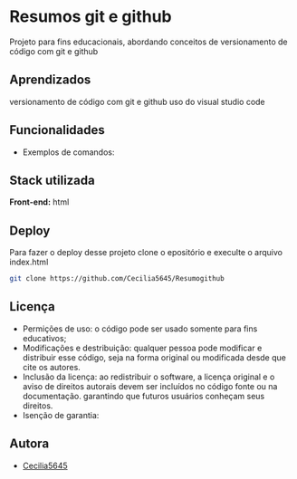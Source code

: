 
# Resumos git e github

Projeto para fins educacionais, abordando conceitos de versionamento de código com git e github
## Aprendizados

versionamento de código com git e github 
uso do visual studio code


## Funcionalidades

- Exemplos de comandos:


## Stack utilizada

**Front-end:** html


## Deploy

Para fazer o deploy desse projeto clone o epositório e execulte o arquivo index.html

```bash
git clone https://github.com/Cecilia5645/Resumogithub 
```


## Licença



- Permições de uso: o código pode ser usado somente para fins educativos;
- Modificações e destribuição: qualquer pessoa pode modificar e distribuir esse código, seja na forma original ou modificada desde que cite os autores.
- Inclusão da licença: ao redistribuir o software, a licença original e o aviso de direitos autorais devem ser incluídos no código fonte ou na documentação. garantindo que futuros usuários conheçam seus direitos.
- Isenção de garantia:
## Autora

- [Cecilia5645](https://www.github.com/Cecilia5645)

